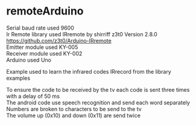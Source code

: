# remoteArduino

Serial baud rate used 9600  
Ir Remote library used IRremote by shirriff z3t0 Version 2.8.0  
https://github.com/z3t0/Arduino-IRremote  
Emitter module used KY-005  
Receiver module used KY-002  
Arduino used Uno  

Example used to learn the infrared codes IRrecord from the library examples  

To ensure the code to be received by the tv each code is sent three times with a delay of 50 ms  
The android code use speech recognition and send each word separately  
Numbers are broken to characters to be send to the tv  
The volume up (0x10) and down (0x11) are send twice  
